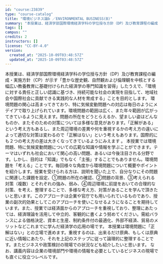 ```yaml
---
id: "course:23839"
type: "course-catalog"
title: "環境ビジネス論b ／ENVIRONMENTAL BUSINESS(B)"
summary: "本授業は、経済学部国際環境経済学科の学位授与方針（DP）及び教育課程の編成・実施方針（CP）が示す「豊かな歴史観、自然観および倫理観を中核とする幅広い教養教育に基礎付けられた経済学の専門知識を習得」したうえで、「環境に対する責任と正しい認識…"
tags: []
campus: ""
credits: 2
instructors: []
license: "CC-BY-4.0"
version:
  created_at: "2025-10-09T03:48:57Z"
  updated_at: "2025-10-09T03:48:57Z"
---
```

本授業は、経済学部国際環境経済学科の学位授与方針（DP）及び教育課程の編成・実施方針（CP）が示す「豊かな歴史観、自然観および倫理観を中核とする幅広い教養教育に基礎付けられた経済学の専門知識を習得」したうえで、「環境に対する責任と正しい認識に基づき、持続可能な社会の実現を目指して、地域社会や国際社会に貢献できる実践的な人材を育成する」ことを目的とします。 環境問題の関心は高まってきており、特に気候変動問題への対応は毎日のようにメデイアで取り上げられています。環境問題の範囲は広く、また年々範囲が広がってきているように見えます。問題の所在をどうとらえるか、望ましい姿はどんなものか、またそのための対策については多様な意見があります。「正解がある」という考え方もあるし、また周辺環境の差異や何を重視するかの考え方の違いによって適切な対策は変わるので「正解はない」という考えもあります。国際的にも２つの考え方の差は大きくなってきているようにみえます 。 本授業では環境問題、特に気候変動問題についての広範な知識や情報を学ぶことができます。テーマはいずれも社会において関心の高い問題、あるいは今後注目される分野です。しかし、目的は「知識」でもなく「主張」することでもありません。環境問題を「考える」ことです。毎回様々な角度から環境問題について概要やポイントを紹介します。授業を受けられる方は、説明を聞いた上で、自分なりにその問題に関連した課題を設定、①問題の所在の確認、②問題の背景、③考えられる対策（複数）とそれぞれの強み、弱み、④周辺環境に前提をおいての合理的な対策、を考え、整理することで、多様な考え方、対策があることを学んで頂きたいと思います。このアプローチは企業や官庁でも用いられているものであり、授業の副次的効果としてこのアプローチを使いこなせるようになることを期待しています。また、授業では経済面からのアプローチを重視しており、整理にあたっては、経済理論を活用して中立的、客観的に書くよう努めてください。需給バランスによる価格決定、資本と生産、制約条件付の最適化、外部不経済、貿易のメリットなどこれまでに学んだ経済学の応用の場です。 本授業は環境問題に「正解はない」との立場で進めます。重視するのは、出来るだけ原典、もしくは原典に近い情報にあたり、それを上記のステップに従って論理的に整理することです。またビジネスや政策検討の現場での状況なども紹介したいと思います。 なお、講義内容は企業の環境部門や環境の情報を必要としているビジネスの現場でも直ぐに役立つレベルです。
